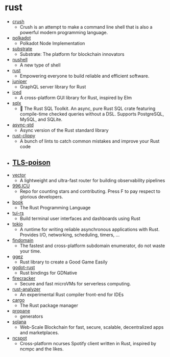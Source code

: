 # rust
- [crush](https://github.com/liljencrantz/crush)
  - Crush is an attempt to make a command line shell that is also a powerful modern programming language.
- [polkadot](https://github.com/paritytech/polkadot)
  - Polkadot Node Implementation
- [substrate](https://github.com/paritytech/substrate)
  - Substrate: The platform for blockchain innovators
- [nushell](https://github.com/nushell/nushell)
  - A new type of shell
- [rust](https://github.com/rust-lang/rust)
  - Empowering everyone to build reliable and efficient software.
- [juniper](https://github.com/graphql-rust/juniper)
  - GraphQL server library for Rust
- [iced](https://github.com/hecrj/iced)
  - A cross-platform GUI library for Rust, inspired by Elm
- [sqlx](https://github.com/launchbadge/sqlx)
  - 🧰 The Rust SQL Toolkit. An async, pure Rust SQL crate featuring compile-time checked queries without a DSL. Supports PostgreSQL, MySQL, and SQLite.
- [async-std](https://github.com/async-rs/async-std)
  - Async version of the Rust standard library
- [rust-clippy](https://github.com/rust-lang/rust-clippy)
  - A bunch of lints to catch common mistakes and improve your Rust code
- [TLS-poison](https://github.com/jmdx/TLS-poison)
  - 
- [vector](https://github.com/timberio/vector)
  - A lightweight and ultra-fast router for building observability pipelines
- [996.ICU](https://github.com/996icu/996.ICU)
  - Repo for counting stars and contributing. Press F to pay respect to glorious developers.
- [book](https://github.com/rust-lang/book)
  - The Rust Programming Language
- [tui-rs](https://github.com/fdehau/tui-rs)
  - Build terminal user interfaces and dashboards using Rust
- [tokio](https://github.com/tokio-rs/tokio)
  - A runtime for writing reliable asynchronous applications with Rust. Provides I/O, networking, scheduling, timers, ...
- [findomain](https://github.com/Edu4rdSHL/findomain)
  - The fastest and cross-platform subdomain enumerator, do not waste your time.
- [ggez](https://github.com/ggez/ggez)
  - Rust library to create a Good Game Easily
- [godot-rust](https://github.com/godot-rust/godot-rust)
  - Rust bindings for GDNative
- [firecracker](https://github.com/firecracker-microvm/firecracker)
  - Secure and fast microVMs for serverless computing.
- [rust-analyzer](https://github.com/rust-analyzer/rust-analyzer)
  - An experimental Rust compiler front-end for IDEs
- [cargo](https://github.com/rust-lang/cargo)
  - The Rust package manager
- [propane](https://github.com/withoutboats/propane)
  - generators
- [solana](https://github.com/solana-labs/solana)
  - Web-Scale Blockchain for fast, secure, scalable, decentralized apps and marketplaces.
- [ncspot](https://github.com/hrkfdn/ncspot)
  - Cross-platform ncurses Spotify client written in Rust, inspired by ncmpc and the likes.
